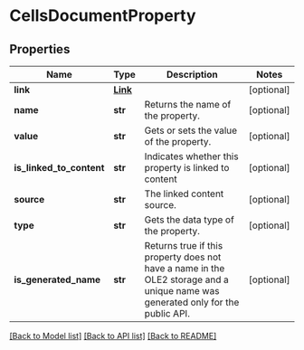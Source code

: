 # CellsDocumentProperty

## Properties
Name | Type | Description | Notes
------------ | ------------- | ------------- | -------------
**link** | [**Link**](Link.md) |  | [optional] 
**name** | **str** | Returns the name of the property.              | [optional] 
**value** | **str** | Gets or sets the value of the property. | [optional] 
**is_linked_to_content** | **str** | Indicates whether this property is linked to content | [optional] 
**source** | **str** | The linked content source. | [optional] 
**type** | **str** | Gets the data type of the property.              | [optional] 
**is_generated_name** | **str** | Returns true if this property does not have a name in the OLE2 storage and a   unique name was generated only for the public API.              | [optional] 

[[Back to Model list]](../README.md#documentation-for-models) [[Back to API list]](../README.md#documentation-for-api-endpoints) [[Back to README]](../README.md)


